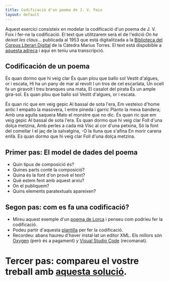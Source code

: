 ```yaml
---
title: Codificació d'un poema de J. V. Foix
layout: default
---
```


Aquest exercici consisteix en modelar la codificació d'un poema de J. V. Foix i fer-ne la codificació. El text que utilitzarem serà el de l'edició *On he deixat les claus...* publicada al 1953 que está digitalitzada a la [Biblioteca del Corpus Literari Digital](http://www.catedramariustorres.udl.cat/materials/biblioteca/index.php) de la Càtedra Marius Torres. El text está dispobible a [aquesta adreça](http://www.catedramariustorres.udl.cat/materials/biblioteca/visor2.php?tipus=cont&autor=foix002&codi=455&pos=48&zoom=2pagines&ordre=edicio) i aquí en teniu una transcripció. 

## Codificación de un poema

És quan dormo que hi veig clar
És quan plou que ballo sol
Vestit d'algues, or i escata,
Hi ha un pany de mar al revolt
I un tros de cel escarlata,
Un ocell fa un giravolt
I treu branques una mata,
El casalot del pirata
És un ample gira-sol.
Es quan plou que ballo sol
Vestit d'algues, or i escata.

És quan ric que em veig gepic
Al bassal de sota l'era,
Em vesteixo d'home antic
I empaito la masovera,
I entre pineda i garric
Planto la meva bandera;
Amb una agulla saquera
Mato el monstre que no dic.
És quan ric que em veig gepic
Al bassal de sota l'era.
És quan dormo que hi veig clar
Foll d'una dolça metzina,
Amb perles a cada mà
Visc al cor d'una petxina,
Só la font del comellar
I el jaç de la salvatgina,
-O la lluna que s'afina
En morir carena enllà.
Es quan dormo que hi veig clar
Foll d'una dolça metzina.

## Primer pas: El model de dades del poema  

- Quin tipus de composició és?
- Quines parts conté la composició?
- Quina és la font d'on prové el text?
- Què estem fent amb aquest arxiu?
- On el publiquem?
- Quins elements paratextuals apareixen?

## Segon pas: com es fa una codificació? 

- Mireu aquest exemple d'un [poema de Lorca](https://tthub.io/aprende/ejemplos/ejemplo-lorca) i penseu com podríeu fer la codificació.
- Podeu partir d'aquesta [plantilla](https://github.com/tthub-repo/ejemplos/blob/master/plantilla.xml) per fer la codificació.
- Recordeu: abans haureu d'haver instal·lat un editor XML. Els millors són [Oxygen](https://tthub.io/aprende/ejercicios/instrucciones-para-la-instalacion-de-oxygen) (però és a pagament) y [Visual Studio Code](https://tthub.io/aprende/tutorial/edicion-digital-con-VS-code) (recomanat).

# Tercer pas: compareu el vostre treball amb [aquesta solució](). 

